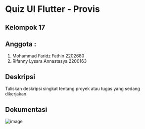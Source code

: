 # Quiz UI Flutter - Provis
## Kelompok 17
## Anggota :
1. Mohammad Faridz Fathin 2202680
2. Rifanny Lysara Annastasya 2200163

## Deskripsi
Tuliskan deskripsi singkat tentang proyek atau tugas yang sedang dikerjakan.

## Dokumentasi 
![image](https://github.com/fridzfth/QuizUIFlutter17/assets/140497713/2cb41fda-8d50-4df4-bdb0-129a8d5ec090)


